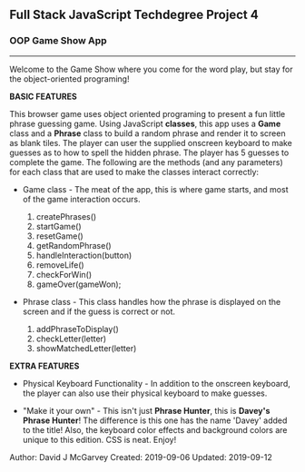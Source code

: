 Full Stack JavaScript Techdegree Project 4
-----------------------------------------
###         OOP Game Show App         ###
-----------------------------------------

Welcome to the Game Show where you come for the word play, but stay for the
object-oriented programing!


**BASIC FEATURES**

This browser game uses object oriented programing to present a fun little
phrase guessing game. Using JavaScript **classes**, this app uses a **Game**
class and a **Phrase** class to build a random phrase and render it to screen
as blank tiles. The player can user the supplied onscreen keyboard to make
guesses as to how to spell the hidden phrase. The player has 5 guesses to
complete the game. The following are the methods (and any parameters) for each
class that are used to make the classes interact correctly:

- Game class - The meat of the app, this is where game starts, and most of the
game interaction occurs.
  1. createPhrases()
  2. startGame()
  3. resetGame()
  4. getRandomPhrase()
  5. handleInteraction(button)
  6. removeLife()
  7. checkForWin()
  8. gameOver(gameWon);

- Phrase class - This class handles how the phrase is displayed on the screen
and if the guess is correct or not.
  1. addPhraseToDisplay()
  2. checkLetter(letter)
  3. showMatchedLetter(letter)

**EXTRA FEATURES**

- Physical Keyboard Functionality - In addition to the onscreen keyboard, the
player can also use their physical keyboard to make guesses.

- "Make it your own" - This isn't just **Phrase Hunter**, this is **Davey's
Phrase Hunter**! The difference is this one has the name 'Davey' added to the
title! Also, the keyboard color effects and background colors are unique to
this edition. CSS is neat. Enjoy!



Author: David J McGarvey
Created: 2019-09-06
Updated: 2019-09-12
